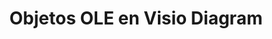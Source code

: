 ﻿---
title: Objetos OLE en Visio Diagram
type: docs
weight: 230
url: /es/java/ole-objects-in-visio-diagram/
---
